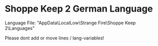# Shoppe Keep 2 German Language
Language File: "AppData\LocalLow\Strange Fire\Shoppe Keep 2\Languages"

Please dont add or move lines / lang-variables!
